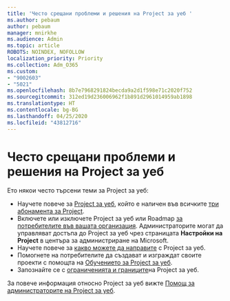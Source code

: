 ```yaml
---
title: 'Често срещани проблеми и решения на Project за уеб '
ms.author: pebaum
author: pebaum
manager: mnirkhe
ms.audience: Admin
ms.topic: article
ROBOTS: NOINDEX, NOFOLLOW
localization_priority: Priority
ms.collection: Adm_O365
ms.custom:
- "9002603"
- "5021"
ms.openlocfilehash: 8b7e7968291824becda9a2d1f598e71c2020f752
ms.sourcegitcommit: 312ed19d236006962f1b891d2961014959ab1898
ms.translationtype: HT
ms.contentlocale: bg-BG
ms.lasthandoff: 04/25/2020
ms.locfileid: "43812716"
---
```

# <a name="project-for-the-web-common-issues-and-resolutions"></a>Често срещани проблеми и решения на Project за уеб 

Ето някои често търсени теми за Project за уеб:

- Научете повече за [Project за уеб](https://support.microsoft.com/bg-BG/office/what-is-project-for-the-web-c19b2421-3c9d-4037-97c6-f66b6e1d2eb5), който е наличен във всичките [три абонамента за Project](https://products.office.com/project/compare-microsoft-project-management-software).
- Включете или изключете Project за уеб или Roadmap [за потребителите във вашата организация](https://docs.microsoft.com/project-for-the-web/turn-project-for-the-web-off). Администраторите могат да управляват достъпа до Project за уеб чрез страницата **Настройки на Project** в центъра за администриране на Microsoft.
- Научете повече за [какво можете да направите](https://support.office.com/article/what-can-you-do-with-project-for-the-web-b30f5442-be5f-43d2-9072-c95bff778ea1) с Project за уеб.
- Помогнете на потребителите да създават и изграждат своите проекти с помощта на [Обучението за Project за уеб](https://support.office.com/article/get-started-with-project-for-the-web-50bf3e29-0f0d-4b7a-9d2c-7c78389b67ad).
- Запознайте се с [ограниченията и границите](https://docs.microsoft.com/project-for-the-web/project-for-the-web-limits-and-boundaries)на Project за уеб.

За повече информация относно Project за уеб вижте [Помощ за администраторите на Project за уеб](https://docs.microsoft.com/project-for-the-web/projectforweb-admin-home).
